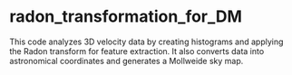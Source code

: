 # radon_transformation_for_DM
This code analyzes 3D velocity data by creating histograms and applying the Radon transform for feature extraction. It also converts data into astronomical coordinates and generates a Mollweide sky map.

